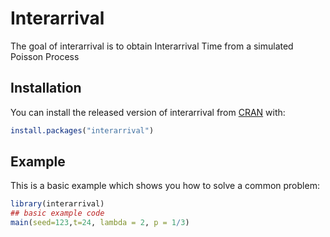 
# Interarrival

<!-- badges: start -->
<!-- badges: end -->

The goal of interarrival is to obtain Interarrival Time from a simulated Poisson Process

## Installation

You can install the released version of interarrival from [CRAN](https://CRAN.R-project.org) with:

``` r
install.packages("interarrival")
```

## Example

This is a basic example which shows you how to solve a common problem:

``` r
library(interarrival)
## basic example code
main(seed=123,t=24, lambda = 2, p = 1/3)
```



